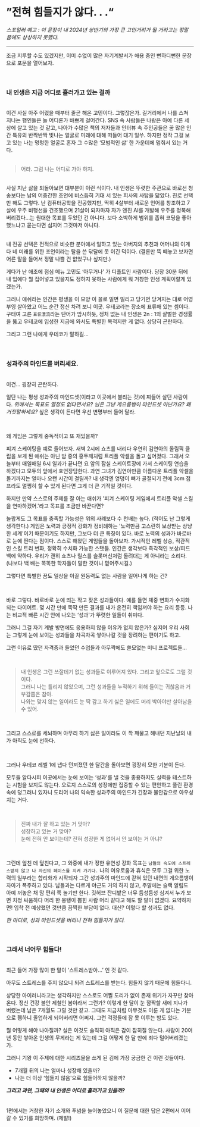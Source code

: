 # ”전혀 힘들지가 않다. . .“


_스포일러 예고 :  이 문장이 내 2024년 상반기의 가장 큰 고민거리가 될 거라고는 정말 꿈에도 상상하지 못했다._

---


조금 지루할 수도 있겠지만, 이미 수없이 많은 자기계발서가 애용 중인 뻔하디뻔한 문장으로 포문을 열어보자.
</br>
</br>
</br>
###  내 인생은 지금 어디로 흘러가고 있는 걸까

</br> 이건 사실 아주 어렸을 때부터 줄곧 해온 고민이다. 그렇잖은가. 길거리에서 나를 스쳐 지나는 행인들은 늘 어디론가 바쁘게 걸어간다. SNS 속 사람들은 나랑은 아예 다른 세상에 살고 있는 것 같고, 나아가 수많은 책의 저자들과 인터뷰 속 주인공들은 꿈 많은 인간 특유의 반짝반짝 빛나는 얼굴로 미래에 대해 떠들어 대기 일쑤. 하지만 정작 그걸 보고 있는 나는 멍청한 얼굴로 혼자 그 수많은 ‘모범적인 삶’ 한 가운데에 멈춰서 있는 거다.
</br>
</br>

> 어라. 그럼 나는 어디로 가야 하지.

</br>
사실 지난 삶을 되돌아보면 대부분이 이런 식이다. 내 인생은 뚜렷한 주관으로 바로선 청송보다는 남의 어중간한 조언에 비스듬히 기대 서 있는 피사의 사탑을 닮았다. 진로 선택만 해도 그렇다. 난 컴퓨터공학을 전공했지만, 딱히 4살부터 새로운 언어를 창조하고 7살에 우주 비행선을 건조했으며 21살이 되자마자 자가 엔진 AI를 개발해 우주를 정복해버리겠다…는 원대한 목표를 두었던 건 아니다. 보다 소박하게 범위를 좁혀 코딩을 좋아했느냐고 묻는다면 심지어 그것마저 아니다. </br>







</br> 

내 전공 선택은 전적으로 비슷한 분야에서 일하고 있는 아버지의 추천과 어머니의 이게 다 네 미래를 위한 조언이라는 탈을 쓴 닦달에 못 이긴 덕이다. (결론만 뚝 떼놓고 보자면 어른 말을 들어서 정말 나쁠 건 없었구나 싶지만.) 

게다가 난 애초에 점심 메뉴 고민도 ‘아무거나’ 가 디폴트인 사람이다. 당장 30분 뒤에 내 입에다 뭘 집어넣고 있을지도 정하지 못하는 사람에게 뭐 거창한 인생 계획이랄게 있겠는가. 

그러니 애쉬라는 인간은 평생을 이 모양 이 꼴로 밀면 밀리고 당기면 당겨지는 대로 어영부영 살아왔고 어느 순간 정신 차려 보니 이곳. 우테코라는 장소에 표류해 있는 셈이다. 구태여 고른 `표류漂流`라는 단어가 암시하듯, 정처 없는 내 인생은 2n : 1의 살벌한 경쟁률을 뚫고 우테코에 입성한 지금에 와서도 특별한 목적지란 게 없다. 상당히 곤란하다.</br>

그리고 그런 나에게 우테코가 말하길…
</br>
</br>
</br>
### 성과주의 마인드를 버리세요.
</br> 이건… 굉장히 곤란하다.

일단 나는 평생 성과주의 마인드셋(이라고 이곳에서 불리는 것)에 찌들어 살던 사람이다. _위에서는 목표도 열정도 없다면서요? 님은 그냥 게으름뱅이 마인드셋 아닌가요? 왜 거짓말하세요?_ 싶은 생각이 든다면 우선 변명부터 들어 달라.

</br>

왜 게임은 그렇게 중독적이고 또 재밌을까? 

피겨 스케이팅을 예로 들어보자. 새벽 2시에 쇼츠를 내리다 우연히 김연아의 올림픽 클립을 보게 된 애쉬는 아닌 밤 중의 홍두깨처럼 트리플 악셀을 돌고 싶어졌다. 그래서 오늘부터 매일매일 6시 일과가 끝나면 요 앞의 잠실 스케이트장에 가서 스케이팅 연습을 하겠다고 모두의 앞에서 호언장담한다. 과연 그녀가 김연아만큼 아름다운 트리플 악셀을 돌기까지는 얼마나 오랜 시간이 걸릴까? 내 생각엔 엉덩이 뼈가 골절되기 전에 3cm 점프라도 멀쩡히 할 수 있게 된다면 그게 더 큰 기적일 것이다. 

하지만 만약 스스로의 주제를 잘 아는 애쉬가 '피겨 스케이팅 게임에서 트리플 악셀 스킬을 연마하겠어.'라고 목표를 조금만 바꾼다면? 

놀랍게도 그 목표를 충족할 가능성은 위의 사례보다 수 천배는 높다. (적어도 난 그렇게 생각한다.) 게임은 노력과 긍정적 강화가 정비례하는 '노력만큼 고스란히 보상받는 상냥한 세계'이기 때문이기도 하지만, 그보다 더 큰 특징이 있다. 바로 노력의 성과가 바로바로 눈에 띈다는 점이다. 스스로 해왔던 게임들을 돌아보자. 가시적인 레벨 상승, 직관적인 스킬 트리 변화, 정확히 수치화 가능한 스탯들. 인간은 생각보다 즉각적인 보상/피드백에 약하다. 우리가 괜히 쇼츠나 릴스를 슬롯머신처럼 돌려대는 게 아니라는 소리다. (나보다 백 배는 똑똑한 학자들이 말한 것이니 믿어주시길.)

그렇다면 특별한 꿈도 일상을 이끌 원동력도 없는 사람을 일어나게 하는 건? 

</br>

바로 그렇다. 바로바로 눈에 띄는 작고 잦은 성과들이다. 예를 들면 체중 변화가 수치화 되는 다이어트. 몇 시간 만에 뚝딱 만든 결과를 내가 온전히 책임져야 하는 요리 등등. 나는 비교적 빠른 시간 안에 나오는 ‘성과'가 뚜렷한 일들이 취미다. 

그러니 그걸 자기 계발 방면에도 응용하지 않을 이유가 없지 않은가? 심지어 우리 사회는 그렇게 눈에 보이는 성과들을 차곡차곡 쌓아나갈 것을 장려하는 편이기도 하고.

그런 이유로 땄던 자격증과 들었던 수업들과 아무짝에도 쓸모없는 미니 프로젝트들… 

</br>

> 내 인생은 그런 쓰잘데기 없는 성과들로 이루어져 있다. 그리고 앞으로도 그럴 것이다. 
> </br>그러니 나는 틀리지 않았으며, 그런 성과들을 누적하기 위해 들이는 귀찮음과 거부감쯤은 참아. </br>나와는 맞지 않는 일이라도 눈 딱 감고 하기 싫은 일에도 머리 박아야만 살아남을 수 있어.

</br>
 
그리고 스스로를 세뇌하며 아무리 하기 싫은 일이라도 이 깍 깨물고 해내던 지난날의 내가 아직도 눈에 선하다.

</br>

그러나 우테코 레벨 1에 냅다 던져졌던 한 달간을 돌아보면 굉장히 묘한 기분이 든다. 

모두들 알다시피 이곳에서는 눈에 보이는 ‘성과'를 낼 것을 종용하지도 실력을 테스트하는 시험을 보지도 않는다. 오로지 스스로의 성장에만 집중할 수 있는 편안하고 풀린 환경 속에 덩그러니 있자니 도리어 나의 익숙한 성과주의 마인드가 긴장과 불안감으로 아우성치는 거다. 

</br>

> 진짜 내가 잘 하고 있는 거 맞아? 
> </br>성장하고 있는 거 맞아? 
> </br>눈에 전혀 안 보이는데? 전혀 성장한 게 없어서 안 보이는 거 아냐?

</br>
 
그런데 엎친 데 덮친다고, 그 와중에 내가 정한 유연성 강화 목표는 `남들의 속도에 스트레스받지 않고 나 자신의 페이스를 지켜 가기다.` 나의 여유로움과 휴식은 모두 그걸 위한 노력의 일부라는 합리화가 시작되자 그간 성과주의 마인드에 갇혀 있던 내면의 게으름뱅이 자아가 폭주하고 있다. 남들과는 다르게 야근도 거의 하지 않고, 주말에는 슬랙 알림도 아예 꺼놓은 채 맘 편히 쭉 놀기만 한다. 깃허브 잔디밭은 너무 듬성듬성 심겨서 누가 보면 치정 싸움하다 머리 한 뭉탱이 뽑힌 사람 머리 같다고 해도 할 말이 없겠다. 요약하자면! 입학 전 예상했던 것만큼 끔찍한 부담이 없다. 대신? 이렇다 할 성과도 없다.

_한 마디로, 성과 마인드셋을 버리니 전혀 힘들지가 않다._
</br>
</br>
</br>
### 그래서 너어무 힘들다!

</br> 최근 들어 가장 많이 한 말이 ‘스트레스받아…’ 인 것 같다. 

아무도 스트레스를 주지 않으니 되려 스트레스를 받는다. 힘들지 않기 때문에 힘들다니. 

상당한 아이러니라고는 생각하지만 스스로도 어쩔 도리가 없이 존재 위기가 자꾸만 찾아온다. 정신 건강 불안 제철인 봄이라서 그런가? 이렇게 한 달이 눈 깜짝할 새에 지나가 버렸는데 남은 7개월도 그럴 것만 같고. 그때도 지금처럼 아무것도 이룬 게 없다는 기분으로 휑하니 졸업하게 되어버리면 어쩌지. 그런 걱정들에 잠 못 이루는 밤도 있다. 

뭘 어떻게 해야 나아질까? 실은 이것도 솔직히 아직은 감이 잡히질 않는다. 사람이 20여년 동안 쌓아온 인생의 무게라는 게 있는데 그걸 어떻게 한 달 만에 죄다 털어버리겠는가.

그러니 기왕 이 주제에 대한 시리즈물을 쓰게 된 김에 가장 궁금한 건 이런 것들이다.

- 7개월 뒤의 나는 얼마나 성장해 있을까?
- 나는 더 이상 ‘힘들지 않음'으로 힘들어하지 않을까?

_**그리고 과연, 그때의 내 인생은 어디로 흘러가고 있을까?**_
</br>
</br>
</br>
1편에서는 거창한 자기 소개와 푸념을 늘어놓았으니 이 질문에 대한 답은 2편에서 이어갈 수 있기를 희망하며. (제발!)


